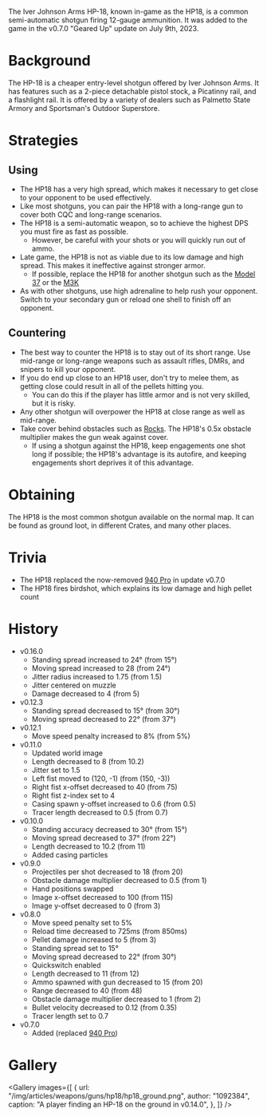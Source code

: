 The Iver Johnson Arms HP-18, known in-game as the HP18, is a common semi-automatic shotgun firing 12-gauge ammunition. It was added to the game in the v0.7.0 "Geared Up" update on July 9th, 2023.

# Background

The HP-18 is a cheaper entry-level shotgun offered by Iver Johnson Arms. It has features such as a 2-piece detachable pistol stock, a Picatinny rail, and a flashlight rail. It is offered by a variety of dealers such as Palmetto State Armory and Sportsman's Outdoor Superstore.

# Strategies

## Using

- The HP18 has a very high spread, which makes it necessary to get close to your opponent to be used effectively.
- Like most shotguns, you can pair the HP18 with a long-range gun to cover both CQC and long-range scenarios.
- The HP18 is a semi-automatic weapon, so to achieve the highest DPS you must fire as fast as possible.
  - However, be careful with your shots or you will quickly run out of ammo.
- Late game, the HP18 is not as viable due to its low damage and high spread. This makes it ineffective against stronger armor.
  - If possible, replace the HP18 for another shotgun such as the [Model 37](/weapons/guns/model_37) or the [M3K](/weapons/guns/m3k)
- As with other shotguns, use high adrenaline to help rush your opponent. Switch to your secondary gun or reload one shell to finish off an opponent.

## Countering

- The best way to counter the HP18 is to stay out of its short range. Use mid-range or long-range weapons such as assault rifles, DMRs, and snipers to kill your opponent.
- If you do end up close to an HP18 user, don't try to melee them, as getting close could result in all of the pellets hitting you.
  - You can do this if the player has little armor and is not very skilled, but it is risky.
- Any other shotgun will overpower the HP18 at close range as well as mid-range.
- Take cover behind obstacles such as [Rocks](/obstacles/rock). The HP18's 0.5x obstacle multiplier makes the gun weak against cover.
  - If using a shotgun against the HP18, keep engagements one shot long if possible; the HP18's advantage is its autofire, and keeping engagements short deprives it of this advantage.

# Obtaining

The HP18 is the most common shotgun available on the normal map. It can be found as ground loot, in different Crates, and many other places.

# Trivia

- The HP18 replaced the now-removed [940 Pro](/weapons/guns/940pro) in update v0.7.0
- The HP18 fires birdshot, which explains its low damage and high pellet count

# History

- v0.16.0
  - Standing spread increased to 24° (from 15°)
  - Moving spread increased to 28 (from 24°)
  - Jitter radius increased to 1.75 (from 1.5)
  - Jitter centered on muzzle
  - Damage decreased to 4 (from 5)
- v0.12.3
  - Standing spread decreased to 15° (from 30°)
  - Moving spread decreased to 22° (from 37°)
- v0.12.1
  - Move speed penalty increased to 8% (from 5%)
- v0.11.0
  - Updated world image
  - Length decreased to 8 (from 10.2)
  - Jitter set to 1.5
  - Left fist moved to (120, -1) (from (150, -3))
  - Right fist x-offset decreased to 40 (from 75)
  - Right fist z-index set to 4
  - Casing spawn y-offset increased to 0.6 (from 0.5)
  - Tracer length decreased to 0.5 (from 0.7)
- v0.10.0
  - Standing accuracy decreased to 30° (from 15°)
  - Moving spread decreased to 37° (from 22°)
  - Length decreased to 10.2 (from 11)
  - Added casing particles
- v0.9.0
  - Projectiles per shot decreased to 18 (from 20)
  - Obstacle damage multiplier decreased to 0.5 (from 1)
  - Hand positions swapped
  - Image x-offset decreased to 100 (from 115)
  - Image y-offset decreased to 0 (from 3)
- v0.8.0
  - Move speed penalty set to 5%
  - Reload time decreased to 725ms (from 850ms)
  - Pellet damage increased to 5 (from 3)
  - Standing spread set to 15°
  - Moving spread decreased to 22° (from 30°)
  - Quickswitch enabled
  - Length decreased to 11 (from 12)
  - Ammo spawned with gun decreased to 15 (from 20)
  - Range decreased to 40 (from 48)
  - Obstacle damage multiplier decreased to 1 (from 2)
  - Bullet velocity decreased to 0.12 (from 0.35)
  - Tracer length set to 0.7
- v0.7.0
  - Added (replaced [940 Pro](/weapons/guns/940pro))

# Gallery

<Gallery
  images={[
    {
      url: "/img/articles/weapons/guns/hp18/hp18_ground.png",
      author: "1092384",
      caption: "A player finding an HP-18 on the ground in v0.14.0",
    },
  ]}
/>
